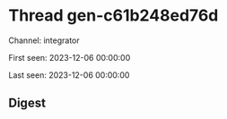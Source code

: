 # Thread gen-c61b248ed76d
Channel: integrator

First seen: 2023-12-06 00:00:00

Last seen: 2023-12-06 00:00:00

## Digest


